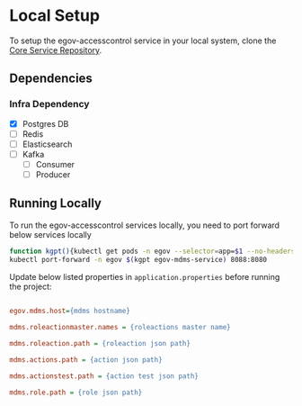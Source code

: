 # Local Setup

To setup the egov-accesscontrol service in your local system, clone the [Core Service Repository](https://github.com/upyog/UPYOG/tree/master/core-services).

## Dependencies

### Infra Dependency

- [x] Postgres DB
- [ ] Redis
- [ ] Elasticsearch
- [ ] Kafka
  - [ ] Consumer
  - [ ] Producer

## Running Locally

To run the egov-accesscontrol services locally, you need to port forward below services locally

```bash
function kgpt(){kubectl get pods -n egov --selector=app=$1 --no-headers=true | head -n1 | awk '{print $1}'}
kubectl port-forward -n egov $(kgpt egov-mdms-service) 8088:8080
``` 

Update below listed properties in `application.properties` before running the project:

```ini
 
egov.mdms.host={mdms hostname}

mdms.roleactionmaster.names = {roleactions master name}

mdms.roleaction.path = {roleaction json path}

mdms.actions.path = {action json path}

mdms.actionstest.path = {action test json path}

mdms.role.path = {role json path}
```
